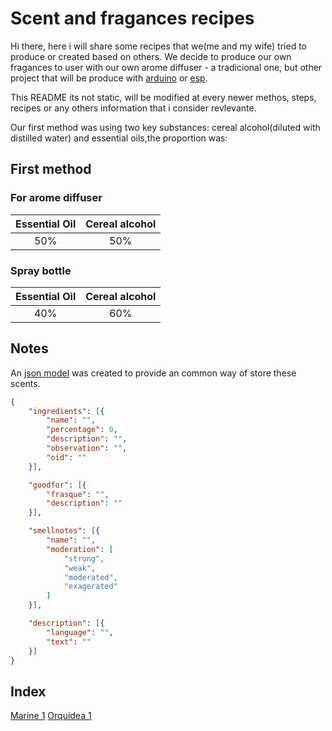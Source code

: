 # Scent and fragances recipes

Hi there, here i will share some recipes that we(me and my wife) tried to produce or created based on others.
We decide to produce our own fragances to user with our own arome diffuser - a tradicional one, but other project that will be produce with [arduino](www.arduino.cc) or [esp](https://www.espressif.com/en/products/hardware/esp32).

This README its not static, will be modified at every newer methos, steps, recipes or any others information that i consider revlevante.

Our first method was using two key substances: cereal alcohol(diluted with distilled water) and essential oils,the proportion was:

## First method

### For arome diffuser

|Essential Oil   |  Cereal alcohol |
|:--------------:|:---------------:|
|    50%         |      50%        |

### Spray bottle
|Essential Oil   |  Cereal alcohol |
|:--------------:|:---------------:|
|    40%         |      60%        |


## Notes
An [json model](scent-model.json) was created to provide an common way of store these scents.

```json
{
	"ingredients": [{
		"name": "",
		"percentage": 0,
		"description": "",
		"observation": "",
		"oid": ""
	}],

	"goodfor": [{
		"frasque": "",
		"description": ""
	}],

	"smellnotes": [{
		"name": "",
		"moderation": [
			"strong",
			"weak",
			"moderated",
			"exagerated"
		]
	}],

	"description": [{
		"language": "",
		"text": ""
	}]
}
```

## Index
[Marine 1](./marine_1.md")
[Orquidea 1](./Orquidea_1.md)
